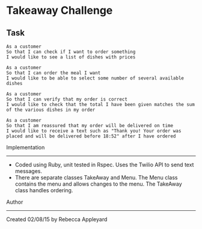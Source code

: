 Takeaway Challenge
==================

Task
-----

```
As a customer
So that I can check if I want to order something
I would like to see a list of dishes with prices

As a customer
So that I can order the meal I want
I would like to be able to select some number of several available dishes

As a customer
So that I can verify that my order is correct
I would like to check that the total I have been given matches the sum of the various dishes in my order

As a customer
So that I am reassured that my order will be delivered on time
I would like to receive a text such as "Thank you! Your order was placed and will be delivered before 18:52" after I have ordered
```

Implementation
______________

* Coded using Ruby, unit tested in Rspec.  Uses the Twilio API to send text messages.
* There are separate classes TakeAway and Menu.  The Menu class contains the menu and allows changes to the menu.  The TakeAway class handles ordering.

Author
______

Created 02/08/15 by Rebecca Appleyard
